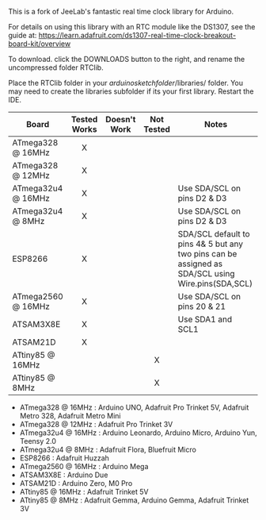 This is a fork of JeeLab's fantastic real time clock library for Arduino.

For details on using this library with an RTC module like the DS1307, see the guide at: https://learn.adafruit.com/ds1307-real-time-clock-breakout-board-kit/overview

To download. click the DOWNLOADS button to the right, and rename the uncompressed folder RTClib.

Place the RTClib folder in your *arduinosketchfolder*/libraries/ folder. 
You may need to create the libraries subfolder if its your first library. Restart the IDE.

Board              | Tested Works | Doesn't Work | Not Tested  | Notes
------------------ | :----------: | :----------: | :---------: | -----
ATmega328 @ 16MHz  |      X       |              |             |
ATmega328 @ 12MHz  |      X       |              |             |
ATmega32u4 @ 16MHz |      X       |              |             | Use SDA/SCL on pins D2 & D3
ATmega32u4 @ 8MHz  |      X       |              |             | Use SDA/SCL on pins D2 & D3
ESP8266            |      X       |              |             | SDA/SCL default to pins 4& 5 but any two pins can be assigned as SDA/SCL using Wire.pins(SDA,SCL)
ATmega2560 @ 16MHz |      X       |              |             | Use SDA/SCL on pins 20 & 21
ATSAM3X8E          |      X       |              |             | Use SDA1 and SCL1           
ATSAM21D           |      X       |              |             |
ATtiny85 @ 16MHz   |              |              |      X      |
ATtiny85 @ 8MHz    |              |              |      X      |

  * ATmega328 @ 16MHz : Arduino UNO, Adafruit Pro Trinket 5V, Adafruit Metro 328, Adafruit Metro Mini
  * ATmega328 @ 12MHz : Adafruit Pro Trinket 3V
  * ATmega32u4 @ 16MHz : Arduino Leonardo, Arduino Micro, Arduino Yun, Teensy 2.0
  * ATmega32u4 @ 8MHz : Adafruit Flora, Bluefruit Micro
  * ESP8266 : Adafruit Huzzah
  * ATmega2560 @ 16MHz : Arduino Mega
  * ATSAM3X8E : Arduino Due
  * ATSAM21D : Arduino Zero, M0 Pro
  * ATtiny85 @ 16MHz : Adafruit Trinket 5V
  * ATtiny85 @ 8MHz : Adafruit Gemma, Arduino Gemma, Adafruit Trinket 3V
